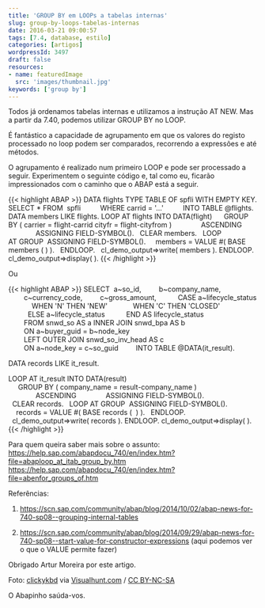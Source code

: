 ```yaml
---
title: 'GROUP BY em LOOPs a tabelas internas'
slug: group-by-loops-tabelas-internas
date: 2016-03-21 09:00:57
tags: [7.4, database, estilo]
categories: [artigos]
wordpressId: 3497
draft: false
resources:
- name: featuredImage
  src: 'images/thumbnail.jpg'
keywords: ['group by']
---
```

Todos já ordenamos tabelas internas e utilizamos a instrução AT NEW.
Mas a partir da 7.40, podemos utilizar GROUP BY no LOOP.

É fantástico a capacidade de agrupamento em que os valores do registo processado no loop podem ser comparados, recorrendo a expressões e até métodos.

O agrupamento é realizado num primeiro LOOP e pode ser processado a seguir. Experimentem o seguinte código e, tal como eu, ficarão impressionados com o caminho que o ABAP está a seguir.

<!--more-->


{{< highlight ABAP >}}
DATA flights TYPE TABLE OF spfli WITH EMPTY KEY.
SELECT * FROM  spfli
         WHERE carrid = '...'
         INTO TABLE @flights.
 
DATA members LIKE flights.
LOOP AT flights INTO DATA(flight)
     GROUP BY ( carrier = flight-carrid cityfr = flight-cityfrom )
              ASCENDING
              ASSIGNING FIELD-SYMBOL().
  CLEAR members.
  LOOP AT GROUP  ASSIGNING FIELD-SYMBOL().
    members = VALUE #( BASE members (  ) ).
  ENDLOOP.
  cl_demo_output=>write( members ).
ENDLOOP.
cl_demo_output=>display( ).
{{< /highlight >}}

Ou


{{< highlight ABAP >}}
SELECT  a~so_id,
        b~company_name,
        c~currency_code,
        c~gross_amount,
          CASE a~lifecycle_status
            WHEN 'N' THEN 'NEW'
            WHEN 'C' THEN 'CLOSED'
          ELSE a~lifecycle_status
          END AS lifecycle_status
        FROM snwd_so AS a INNER JOIN snwd_bpa AS b
        ON a~buyer_guid = b~node_key
        LEFT OUTER JOIN snwd_so_inv_head AS c
        ON a~node_key = c~so_guid
        INTO TABLE @DATA(it_result).

DATA records LIKE it_result.

LOOP AT it_result INTO DATA(result)
     GROUP BY ( company_name = result-company_name )
              ASCENDING
              ASSIGNING FIELD-SYMBOL().
  CLEAR records.
  LOOP AT GROUP  ASSIGNING FIELD-SYMBOL().
    records = VALUE #( BASE records (  ) ).
  ENDLOOP.
  cl_demo_output=>write( records ).
ENDLOOP.
cl_demo_output=>display( ).
{{< /highlight >}}

Para quem queira saber mais sobre o assunto:
<https://help.sap.com/abapdocu_740/en/index.htm?file=abaploop_at_itab_group_by.htm>
<https://help.sap.com/abapdocu_740/en/index.htm?file=abenfor_groups_of.htm>

Referências:

  1. https://scn.sap.com/community/abap/blog/2014/10/02/abap-news-for-740-sp08--grouping-internal-tables

  2. https://scn.sap.com/community/abap/blog/2014/09/29/abap-news-for-740-sp08--start-value-for-constructor-expressions (aqui podemos ver o que o VALUE permite fazer)

Obrigado Artur Moreira por este artigo.

Foto: [clickykbd][1] via [Visualhunt.com][2] / [CC BY-NC-SA][3]

O Abapinho saúda-vos.

   [1]: https://www.flickr.com/photos/clickykbd/64464238/
   [2]: https://visualhunt.com
   [3]: https://creativecommons.org/licenses/by-nc-sa/2.0/
